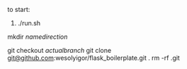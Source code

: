 to start:

1. ./run.sh

mkdir _namedirection_

git checkout _actualbranch_
git clone git@github.com:wesolyigor/flask_boilerplate.git .
rm -rf .git
